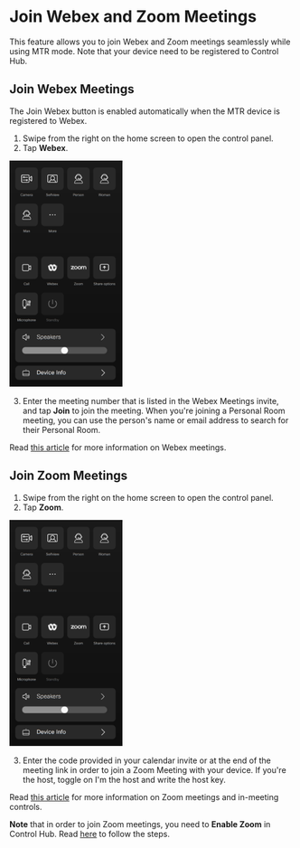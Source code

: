 # Join Webex and Zoom Meetings

This feature allows you to join Webex and Zoom meetings seamlessly while using MTR mode. Note that your device need to be registered to Control Hub.

## Join Webex Meetings

The Join Webex button is enabled automatically when the MTR device is registered to Webex.

1. Swipe from the right on the home screen to open the control panel.
2. Tap **Webex**.

<img src="/doc/images/MTR/Webex_Zoom.png" style="width: 200px" />

3. Enter the meeting number that is listed in the Webex Meetings invite, and tap **Join** to join the meeting. When you're joining a Personal Room meeting, you can use the person's name or email address to search for their Personal Room.

Read [this article](https://help.webex.com/en-us/article/pq3vkab/Join-Webex-meetings-from-Board,-Desk,-and-Room-Series) for more information on Webex meetings.

## Join Zoom Meetings

1. Swipe from the right on the home screen to open the control panel.
2. Tap **Zoom**.

<img src="/doc/images/MTR/Webex_Zoom.png" style="width: 200px" />

3. Enter the code provided in your calendar invite or at the end of the meeting link in order to join a Zoom Meeting with your device. If you're the host, toggle on I'm the host and write the host key.

Read [this article](https://help.webex.com/en-us/article/0lobg6/Join-Zoom-Meetings-on-Board,-Desk,-and-Room-Series) for more information on Zoom meetings and in-meeting controls.

**Note** that in order to join Zoom meetings, you need to **Enable Zoom** in Control Hub. Read [here](https://help.webex.com/en-us/article/zai3j4/Enable-join-Zoom-meetings-on-Board,-Desk,-and-Room-Series) to follow the steps.
